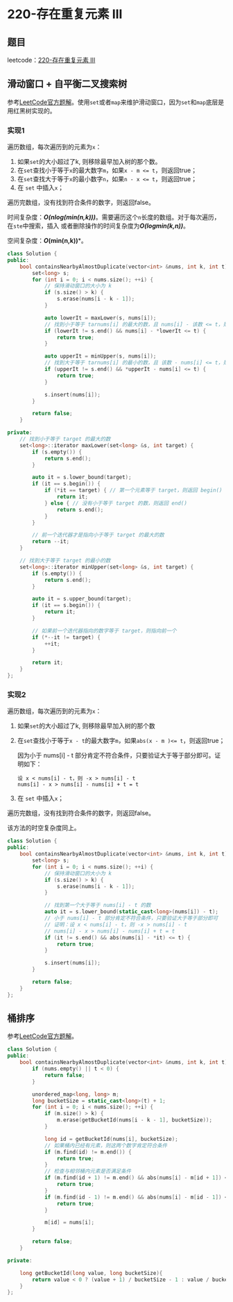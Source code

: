 # 220-存在重复元素 III

## 题目

leetcode：[220-存在重复元素 III](https://leetcode-cn.com/problems/contains-duplicate-iii/)

## 滑动窗口 + 自平衡二叉搜索树

参考[LeetCode官方题解](https://leetcode-cn.com/problems/contains-duplicate-iii/solution/cun-zai-zhong-fu-yuan-su-iii-by-leetcode)。使用`set`或者`map`来维护滑动窗口，因为`set`和`map`底层是用红黑树实现的。

### 实现1

遍历数组，每次遍历到的元素为`x`：

1. 如果`set`的大小超过了k, 则移除最早加入树的那个数。
2. 在`set`查找小于等于`x`的最大数字`m`，如果`x - m <= t`，则返回true；
3. 在`set`查找大于等于`x`的最小数字`n`，如果`n - x <= t`，则返回true；
4. 在 `set` 中插入`x`；

遍历完数组，没有找到符合条件的数字，则返回false。

时间复杂度：***O(nlog(min(n,k)))***。需要遍历这个`n`长度的数组。对于每次遍历，在`ste`中搜索，插入 或者删除操作的时间复杂度为***O(logmin(k,n))***。

空间复杂度：***O*(min(n,k))***。

```c++
class Solution {
public:
    bool containsNearbyAlmostDuplicate(vector<int> &nums, int k, int t) {
        set<long> s;
        for (int i = 0; i < nums.size(); ++i) {
            // 保持滑动窗口的大小为 k
            if (s.size() > k) {
                s.erase(nums[i - k - 1]);
            }

            auto lowerIt = maxLower(s, nums[i]);
            // 找到小于等于 tarnums[i] 的最大的数，且 nums[i] - 该数 <= t，则符合条件
            if (lowerIt != s.end() && nums[i] - *lowerIt <= t) {
                return true;
            }

            auto upperIt = minUpper(s, nums[i]);
            // 找到大于等于 tarnums[i] 的最小的数，且 该数 - nums[i] <= t，则符合条件
            if (upperIt != s.end() && *upperIt - nums[i] <= t) {
                return true;
            }

            s.insert(nums[i]);
        }

        return false;
    }

private:
    // 找到小于等于 target 的最大的数
    set<long>::iterator maxLower(set<long> &s, int target) {
        if (s.empty()) {
            return s.end();
        }

        auto it = s.lower_bound(target);
        if (it == s.begin()) {
            if (*it == target) { // 第一个元素等于 target，则返回 begin()
                return it;
            } else { // 没有小于等于 target 的数，则返回 end()
                return s.end();
            }
        }

        // 前一个迭代器才是指向小于等于 target 的最大的数
        return --it;
    }

    // 找到大于等于 target 的最小的数
    set<long>::iterator minUpper(set<long> &s, int target) {
        if (s.empty()) {
            return s.end();
        }

        auto it = s.upper_bound(target);
        if (it == s.begin()) {
            return it;
        }

        // 如果前一个迭代器指向的数字等于 target，则指向前一个
        if (*--it != target) {
            ++it;
        }

        return it;
    }
};
```

### 实现2

遍历数组，每次遍历到的元素为`x`：

1. 如果`set`的大小超过了k, 则移除最早加入树的那个数

2. 在`set`查找小于等于`x - t`的最大数字`m`，如果`abs(x - m )<= t`，则返回true；

   因为小于 nums[i] - t 部分肯定不符合条件，只要验证大于等于部分即可。证明如下：

   ```
   设 x < nums[i] - t，则 -x > nums[i] - t
   nums[i] - x > nums[i] - nums[i] + t = t
   ```

3. 在 `set` 中插入`x`；

遍历完数组，没有找到符合条件的数字，则返回false。

该方法的时空复杂度同上。

```c++
class Solution {
public:
    bool containsNearbyAlmostDuplicate(vector<int> &nums, int k, int t) {
        set<long> s;
        for (int i = 0; i < nums.size(); ++i) {
            // 保持滑动窗口的大小为 k
            if (s.size() > k) {
                s.erase(nums[i - k - 1]);
            }

            // 找到第一个大于等于 nums[i] - t 的数
            auto it = s.lower_bound(static_cast<long>(nums[i]) - t);
            // 小于 nums[i] - t 部分肯定不符合条件，只要验证大于等于部分即可
            // 证明：设 x < nums[i] - t，则 -x > nums[i] - t
            // nums[i] - x > nums[i] - nums[i] + t = t
            if (it != s.end() && abs(nums[i] - *it) <= t) {
                return true;
            }

            s.insert(nums[i]);
        }

        return false;
    }
};
```

## 桶排序

参考[LeetCode官方题解](https://leetcode-cn.com/problems/contains-duplicate-iii/solution/cun-zai-zhong-fu-yuan-su-iii-by-leetcode)。

```c++
class Solution {
public:
    bool containsNearbyAlmostDuplicate(vector<int> &nums, int k, int t) {
        if (nums.empty() || t < 0) {
            return false;
        }

        unordered_map<long, long> m;
        long bucketSize = static_cast<long>(t) + 1;
        for (int i = 0; i < nums.size(); ++i) {
            if (m.size() > k) {
                m.erase(getBucketId(nums[i - k - 1], bucketSize));
            }

            long id = getBucketId(nums[i], bucketSize);
            // 如果桶内已经有元素，则这两个数字肯定符合条件
            if (m.find(id) != m.end()) {
                return true;
            }
            // 检查与相邻桶内元素是否满足条件
            if (m.find(id + 1) != m.end() && abs(nums[i] - m[id + 1]) <= t) {
                return true;
            }
            if (m.find(id - 1) != m.end() && abs(nums[i] - m[id - 1]) <= t) {
                return true;
            }

            m[id] = nums[i];
        }

        return false;
    }

private:

    long getBucketId(long value, long bucketSize){
        return value < 0 ? (value + 1) / bucketSize - 1 : value / bucketSize;
    } 
};
```


